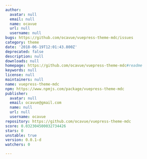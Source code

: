 ```yaml
---
author:
  avatar: null
  email: null
  name: ocavue
  url: null
  username: null
bugs: https://github.com/ocavue/vuepress-theme-mdc/issues
category: theme
date: '2018-06-19T12:01:43.800Z'
deprecated: false
description: null
downloads: null
homepage: https://github.com/ocavue/vuepress-theme-mdc#readme
keywords: null
license: null
maintainers: null
name: vuepress-theme-mdc
npm: https://www.npmjs.com/package/vuepress-theme-mdc
publisher:
  avatar: null
  email: ocavue@gmail.com
  name: null
  url: null
  username: ocavue
repository: https://github.com/ocavue/vuepress-theme-mdc
score: 0.032304500032734426
stars: 0
unstable: true
version: 0.0.1-d
watchers: 0

---
```


